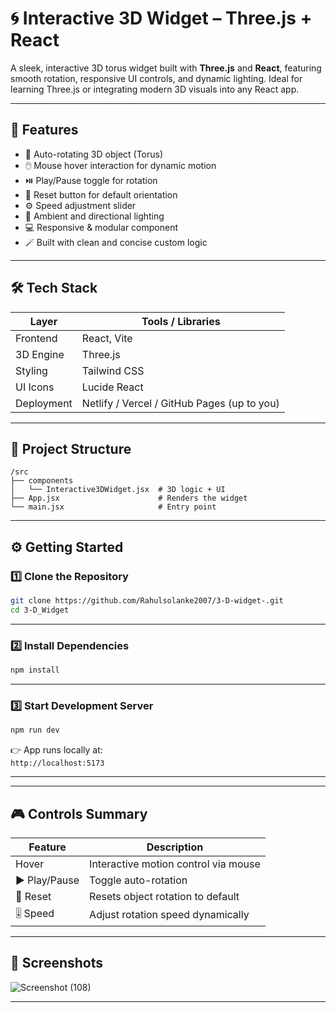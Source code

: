 # 🌀 Interactive 3D Widget – Three.js + React

A sleek, interactive 3D torus widget built with **Three.js** and **React**, featuring smooth rotation, responsive UI controls, and dynamic lighting. Ideal for learning Three.js or integrating modern 3D visuals into any React app.

---

## 🚀 Features

- 🎯 Auto-rotating 3D object (Torus)
- 🖱️ Mouse hover interaction for dynamic motion
- ⏯️ Play/Pause toggle for rotation
- 🔁 Reset button for default orientation
- ⚙️ Speed adjustment slider
- 🌈 Ambient and directional lighting
- 💻 Responsive & modular component
- 🪄 Built with clean and concise custom logic

---

## 🛠️ Tech Stack

| Layer       | Tools / Libraries                    |
|-------------|--------------------------------------|
| Frontend    | React, Vite                          |
| 3D Engine   | Three.js                             |
| Styling     | Tailwind CSS                         |
| UI Icons    | Lucide React                         |
| Deployment  | Netlify / Vercel / GitHub Pages (up to you) |

---

## 📁 Project Structure

```
/src
├── components
│   └── Interactive3DWidget.jsx  # 3D logic + UI
├── App.jsx                      # Renders the widget
└── main.jsx                     # Entry point
```

---

## ⚙️ Getting Started

### 1️⃣ Clone the Repository

```bash
git clone https://github.com/Rahulsolanke2007/3-D-widget-.git
cd 3-D_Widget
```

---

### 2️⃣ Install Dependencies

```bash
npm install
```

---

### 3️⃣ Start Development Server

```bash
npm run dev
```

👉 App runs locally at:  
`http://localhost:5173`

---

---

## 🎮 Controls Summary

| Feature         | Description                              |
|----------------|------------------------------------------|
| Hover          | Interactive motion control via mouse     |
| ▶️ Play/Pause  | Toggle auto-rotation                     |
| 🔁 Reset       | Resets object rotation to default         |
| 🎚️ Speed       | Adjust rotation speed dynamically         |


---

## 📸 Screenshots
![Screenshot (108)](https://github.com/user-attachments/assets/131d344c-bb33-44f9-bfce-81b1c9432316)

---

